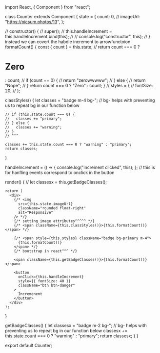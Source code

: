 import React, { Component } from "react";

class Counter extends Component {
state = {
count: 0,
// imageUrl: "https://picsum.photos/13",
};

// constructor() {
// super();
// this.handleIncrement = this.handleIncrement.bind(this);
// // console.log("constructor", this);
// } instead we can covert the habdle increment to arrowfunctoion
formatCount() {
const { count } = this.state;
// return count === 0 ? <h1>Zero </h1> : count;
// if (count == 0) {
// return "zerowwwww";
// } else {
// return "Nope";
// }
return count === 0 ? "Zero" : count;
}
// styles = {
// fontSize: 20,
// };

classStyles() {
let classes = "badge m-4 bg-";
// bg- helps with preventing us to repeat bg in our function below

    // if (this.state.count === 0) {
    //   classes += "primary";
    // } else {
    //   classes += "warning";
    // }
    // ^^^

    classes += this.state.count === 0 ? "warning" : "primary";
    return classes;

}

handleIncrement = () => {
console.log("increment clicked", this);
};
// this is for hanfling events correspond to onclick in the button

render() {
// let classesx = this.getBadgeClasses();

    return (
      <div>
        {/* <img
          src={this.state.imageUrl}
          className="rounded float-right"
          alt="Responsive"
        /> */}
        {/* setting image attributes^^^^^ */}
        {/* <span className={this.classStyles()}>{this.formatCount()}</span> */}

        {/* <span style={this.styles} className="badge bg-primary m-4">
          {this.formatCount()}
        </span> */}
        {/* bootstrap in react^^^ */}

        <span className={this.getBadgeClasses()}>{this.formatCount()}</span>

        <button
          onClick={this.handleIncrement}
          style={{ fontSize: 40 }}
          className="btn btn-danger"
        >
          Incremenent
        </button>
      </div>
    );

}

getBadgeClasses() {
let classesx = "badge m-2 bg-";
// bg- helps with preventing us to repeat bg in our function below
classesx += this.state.count === 0 ? "warning" : "primary";
return classesx;
}
}

export default Counter;

